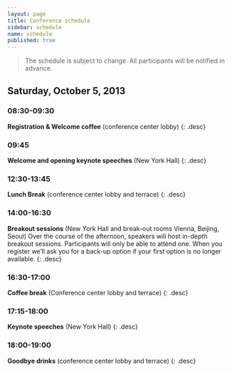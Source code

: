 ```yaml
---
layout: page
title: Conference schedule
sidebar: schedule
name: schedule
published: true
---
```


> The schedule is subject to change. 
All participants will be notified in advance.

## Saturday, October 5, 2013

### 08:30-09:30
**Registration & Welcome coffee** (conference center lobby)
{: .desc}

### 09:45
**Welcome and opening keynote speeches** (New York Hall)
{: .desc}

### 12:30-13:45
**Lunch Break** (conference center lobby and terrace)
{: .desc}

### 14:00-16:30
**Breakout sessions** (New York Hall and break-out rooms Vienna, Beijing, Seoul)
Over the course of the afternoon, speakers will host in-depth breakout sessions. Participants will only be able to attend one. When you register we’ll ask you for a back-up option if your first option is no longer available.
{: .desc}

### 16:30-17:00
**Coffee break** (Conference center lobby and terrace)
{: .desc}

### 17:15-18:00
**Keynote speeches** (New York Hall) 
{: .desc}

### 18:00-19:00
**Goodbye drinks** (conference center lobby and terrace)
{: .desc}